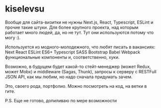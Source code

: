 # kiselevsu
Вообще для сайта-визитки не нужны Next.js, React, Typescript, ESLint и прочие такие штуки. Для более крупного проекта, над которым работает много людей, да, но не тут. Тут они используются потому что могу :).

Используется из модного-молодежного, что любят писать в вакансиях:
Next
React
ESLint
ES6+
Typescript
SASS
Bootstrap
Babel
Webpack
функциональные компоненты и, соответственно, хуки.

Возможно, в будущем будет какой-то стейт-менеджер (может Redux, может Mobx) и middleware (Sagas, Thunk), запросы к серверу c RESTFull JSON API, как мы любим, но надо сначала придумать зачем.

Это, своего рода, портфолио. Можно посмотреть на код, на ветки в гите.

P.S. Еще не готово, допиливаю по мере возможности
